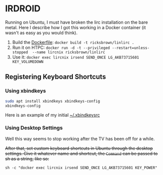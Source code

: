 # IRDROID

Running on Ubuntu, I must have broken the lirc installation on the bare metal. Here I describe how I got this working in a Docker container (it wasn't as easy as you would think).

1. Build the [Dockerfile](Dockerfile):
   `docker build -t ricksbrown/linlirc .`
2. Run it on HTPC:
   `docker run -d -t --privileged --restart=unless-stopped  --name lircnix ricksbrown/linlirc`
3. Use it:
   `docker exec lircnix irsend SEND_ONCE LG_AKB73715601 KEY_VOLUMEDOWN`

## Registering Keyboard Shortcuts

### Using xbindkeys

```bash
sudo apt install xbindkeys xbindkeys-config
xbindkeys-config
```

Here is an example of my initial [~/.xbindkeysrc](xbindkeysrc)

### Using Desktop Settings

Well this way seems to stop working after the TV has been off for a while.

~~After that, set custom keyboard shortcuts in Ubuntu through the desktop settings.
Give it whatever name and shortcut, the `Command` can be passed to sh as a string, like so:~~

`sh -c "docker exec lircnix irsend SEND_ONCE LG_AKB73715601 KEY_POWER"`
